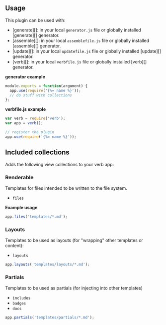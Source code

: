 ## Usage

This plugin can be used with:

- [generate][]: in your local `generator.js` file or globally installed [generate][] generator.
- [assemble][]: in your local `assemblefile.js` file or globally installed [assemble][] generator.
- [update][]: in your local `updatefile.js` file or globally installed [update][] generator.
- [verb][]: in your local `verbfile.js` file or globally installed [verb][] generator.

**generator example**

```js
module.exports = function(argument) {
  app.use(require('{%= name %}'));
  // do stuff with collections
};
```

**verbfile.js example**

```js
var verb = require('verb');
var app = verb();

// register the plugin
app.use(require('{%= name %}'));
```

## Included collections

Adds the following view collections to your verb app:

### Renderable

Templates for files intended to be written to the file system. 

* `files`

**Example usage**

```js
app.files('templates/*.md');
```

### Layouts

Templates to be used as layouts (for "wrapping" other templates or content):

* `layouts`

```js
app.layouts('templates/layouts/*.md');
```

### Partials

Templates to be used as partials (for injecting into other templates)

* `includes`
* `badges`
* `docs`


```js
app.partials('templates/partials/*.md');
```
